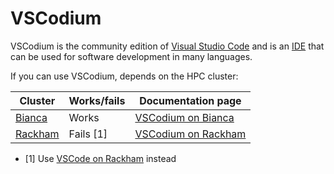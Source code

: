 # VSCodium

VSCodium is the community edition of [Visual Studio Code](vscode.md)
and is an [IDE](ides.md) that can be used for software development in many languages.

If you can use VSCodium, depends on the HPC cluster:

Cluster                                 | Works/fails |Documentation page
----------------------------------------|-------------|---------------------------------------------------------------
[Bianca](../cluster_guides/bianca.md)   | Works       |[VSCodium on Bianca](../cluster_guides/vscodium_on_bianca.md)
[Rackham](../cluster_guides/rackham.md) | Fails [1]   |[VSCodium on Rackham](../cluster_guides/vscodium_on_rackham.md)

- [1] Use [VSCode on Rackham](../cluster_guides/vscode_on_rackham.md) instead


